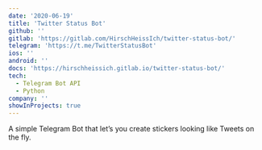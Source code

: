```yaml
---
date: '2020-06-19'
title: 'Twitter Status Bot'
github: ''
gitlab: 'https://gitlab.com/HirschHeissIch/twitter-status-bot/'
telegram: 'https://t.me/TwitterStatusBot'
ios: ''
android: ''
docs: 'https://hirschheissich.gitlab.io/twitter-status-bot/'
tech:
  - Telegram Bot API
  - Python
company: ''
showInProjects: true
---
```


A simple Telegram Bot that let’s you create stickers looking like Tweets on the fly.
